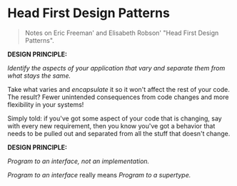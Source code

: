 # Head First Design Patterns

> Notes on Eric Freeman' and Elisabeth Robson' "Head First Design Patterns".

**DESIGN PRINCIPLE:**

_Identify the aspects of your application that vary and separate them from what stays the same._

Take what varies and _encapsulate_ it so it won't affect the rest of your code. The result? Fewer unintended consequences from code changes and more flexibility in your systems!

Simply told: if you've got some aspect of your code that is changing, say with every new requirement, then you know you've got a behavior that needs to be pulled out and separated from all the stuff that doesn't change.

**DESIGN PRINCIPLE:**

_Program to an interface, not an implementation._

_Program to an interface_ really means _Program to a supertype._
